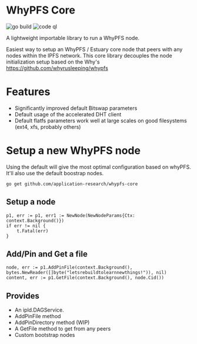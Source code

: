 # WhyPFS Core

![go build](https://github.com/application-research/whypfs-core/actions/workflows/go.yml/badge.svg)
![code ql](https://github.com/application-research/whypfs-core/actions/workflows/codeql.yml/badge.svg)

A lightweight importable library to run a WhyPFS node.

Easiest way to setup an WhyPFS / Estuary core node that peers with any nodes within the IPFS network. This core library decouples the
node initialization setup based on the Why's https://github.com/whyrusleeping/whypfs

# Features
- Significantly improved default Bitswap parameters
- Default usage of the accelerated DHT client
- Default flatfs parameters work well at large scales on good filesystems (ext4, xfs, probably others)


# Setup a new WhyPFS node
Using the default will give the most optimal configuration based on whyPFS. It'll also use the default
boostrap nodes.

```shell
go get github.com/application-research/whypfs-core
```

## Setup a node
```
p1, err := p1, err1 := NewNode(NewNodeParams{Ctx: context.Background()})	
if err != nil {
    t.Fatal(err)
}
```

## Add/Pin and Get a file
```
node, err := p1.AddPinFile(context.Background(), bytes.NewReader([]byte("letsrebuildtolearnnewthings!")), nil)
content, err := p1.GetFile(context.Background(), node.Cid())
```

## Provides
- An ipld.DAGService.
- AddPinFile method
- AddPinDirectory method (WIP)
- A GetFile method to get from any peers
- Custom bootstrap nodes
